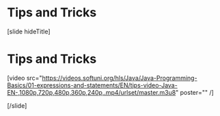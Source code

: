 # Tips and Tricks
[slide hideTitle]

# Tips and Tricks

[video src="https://videos.softuni.org/hls/Java/Java-Programming-Basics/01-expressions-and-statements/EN/tips-video-Java-EN-,1080p,720p,480p,360p,240p,.mp4/urlset/master.m3u8" poster="" /]



[/slide]
